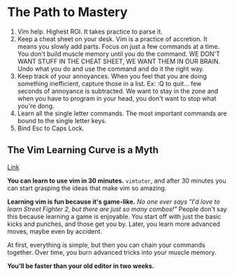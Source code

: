# The Path to Mastery

1. Vim help. Highest ROI. It takes practice to parse it.
2. Keep a cheat sheet on your desk. Vim is a practice of accretion. It means you slowly add parts. Focus on just a few commands at a time. You don't build muscle memory until you do the command. WE DON'T WANT STUFF IN THE CHEAT SHEET, WE WANT THEM IN OUR BRAIN. Undo what you do and use the command and do it the right way.
3. Keep track of your annoyances. When you feel that you are doing something inefficient, capture those in a list. Ex: :Q to quit... few seconds of annoyance is subtracted. We want to stay in the zone and when you have to program in your head, you don't want to stop what you're dong.
4. Learn all the single letter commands. The most important commands are bound to the single letter keys.
5. Bind Esc to Caps Lock.

## The Vim Learning Curve is a Myth
[Link](http://robots.thoughtbot.com/the-vim-learning-curve-is-a-myth)

__You can learn to use vim in 30 minutes.__ `vimtutor`, and after 30 minutes you can start grasping the ideas that make vim so amazing.

__Learning vim is fun because it's game-like.__ _No one ever says "I'd love to learn Street Fighter 2, but there are just so many combos!"_ People don't say this because learning a game is enjoyable. You start off with just the basic kicks and punches, and those get you by. Later, you learn more advanced moves, maybe even by accident.

At first, everything is simple, but then you can chain your commands together. Over time, you burn advanced tricks into your muscle memory.

__You'll be faster than your old editor in two weeks.__
